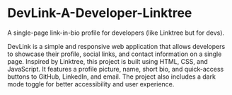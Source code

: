 # DevLink-A-Developer-Linktree
A single-page link-in-bio profile for developers (like Linktree but for devs).


DevLink is a simple and responsive web application that allows developers to showcase their profile, social links, and contact information on a single page. Inspired by Linktree, this project is built using HTML, CSS, and JavaScript. It features a profile picture, name, short bio, and quick-access buttons to GitHub, LinkedIn, and email. The project also includes a dark mode toggle for better accessibility and user experience.